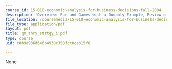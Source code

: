 ```yaml
---
course_id: 15-010-economic-analysis-for-business-decisions-fall-2004
description: 'Overview: Fun and Games with a Duopoly Example, Review of the Analytics.'
file_location: /coursemedia/15-010-economic-analysis-for-business-decisions-fall-2004/c8b9e936d646b4930c350fcc0cab15f8_gm_thry_strtgy_i.pdf
file_type: application/pdf
layout: pdf
title: gm_thry_strtgy_i.pdf
type: course
uid: c8b9e936d646b4930c350fcc0cab15f8

---
```

None